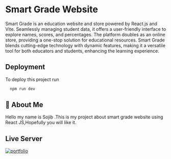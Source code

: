 
# Smart Grade Website 


Smart Grade is an education website and store powered by React.js and Vite. Seamlessly managing student data, it offers a user-friendly interface to explore names, scores, and percentages. The platform doubles as an online store, providing a one-stop solution for educational resources. Smart Grade blends cutting-edge technology with dynamic features, making it a versatile tool for both educators and students, enhancing the learning experience.





## Deployment

To deploy this project run

```bash
  npm run dev
```


## 🚀 About Me
Hello my name is Sojib .This is my project about smart grade website using React JS,Hopefully you will like it.


## Live Server
[![portfolio](https://img.shields.io/badge/my_portfolio-000?style=for-the-badge&logo=ko-fi&logoColor=white)](https://arsojib.netlify.app/)


